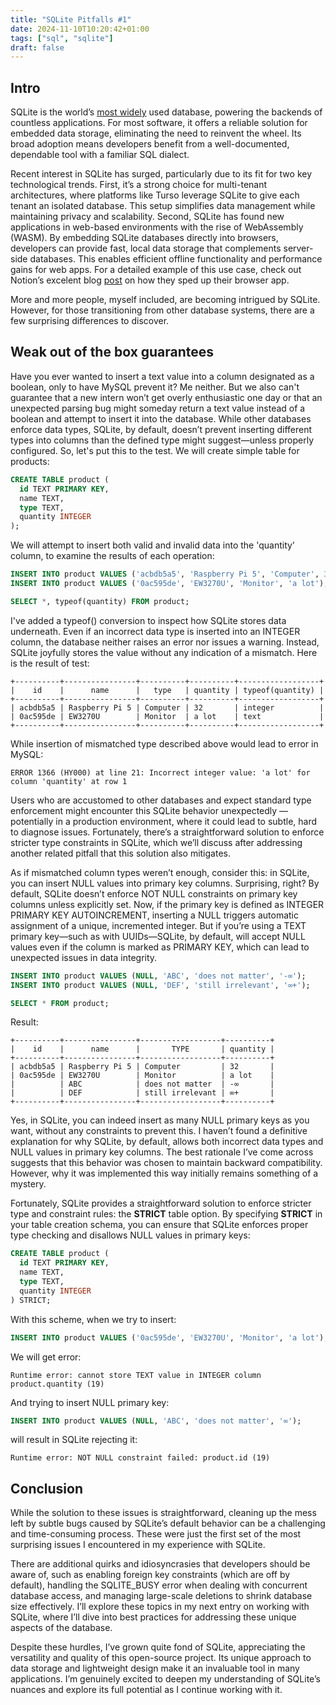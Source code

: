 ```yaml
---
title: "SQLite Pitfalls #1"
date: 2024-11-10T10:20:42+01:00
tags: ["sql", "sqlite"]
draft: false
---
```


## Intro

SQLite is the world’s  [most widely](https://www.sqlite.org/mostdeployed.html) used database, powering the backends of countless applications. For most software, it offers a reliable solution for embedded data storage, eliminating the need to reinvent the wheel. Its broad adoption means developers benefit from a well-documented, dependable tool with a familiar SQL dialect.

<!--more-->

Recent interest in SQLite has surged, particularly due to its fit for two key technological trends. First, it’s a strong choice for multi-tenant architectures, where platforms like Turso leverage SQLite to give each tenant an isolated database. This setup simplifies data management while maintaining privacy and scalability​. Second, SQLite has found new applications in web-based environments with the rise of WebAssembly (WASM). By embedding SQLite databases directly into browsers, developers can provide fast, local data storage that complements server-side databases. This enables efficient offline functionality and performance gains for web apps​. For a detailed example of this use case, check out Notion’s excelent blog [post](https://www.notion.so/blog/how-we-sped-up-notion-in-the-browser-with-wasm-sqlite) on how they sped up their browser app.

More and more people, myself included, are becoming intrigued by SQLite. However, for those transitioning from other database systems, there are a few surprising differences to discover.

## Weak out of the box guarantees

Have you ever wanted to insert a text value into a column designated as a boolean, only to have MySQL prevent it? Me neither. But we also can't guarantee that a new intern won’t get overly enthusiastic one day or that an unexpected parsing bug might someday return a text value instead of a boolean and attempt to insert it into the database. While other databases enforce data types, SQLite, by default, doesn’t prevent inserting different types into columns than the defined type might suggest—unless properly configured. So, let's put this to the test. We will create simple table for products:

```sql
CREATE TABLE product (
  id TEXT PRIMARY KEY,
  name TEXT,
  type TEXT,
  quantity INTEGER
);
```

We will attempt to insert both valid and invalid data into the 'quantity' column, to examine the results of each operation:

``` sql
INSERT INTO product VALUES ('acbdb5a5', 'Raspberry Pi 5', 'Computer', 32);
INSERT INTO product VALUES ('0ac595de', 'EW3270U', 'Monitor', 'a lot');

SELECT *, typeof(quantity) FROM product;
```

I've added a typeof() conversion to inspect how SQLite stores data underneath. Even if an incorrect data type is inserted into an INTEGER column, the database neither raises an error nor issues a warning. Instead, SQLite joyfully stores the value without any indication of a mismatch. Here is the result of test:

```
+----------+----------------+----------+----------+------------------+
|    id    |      name      |   type   | quantity | typeof(quantity) |
+----------+----------------+----------+----------+------------------+
| acbdb5a5 | Raspberry Pi 5 | Computer | 32       | integer          |
| 0ac595de | EW3270U        | Monitor  | a lot    | text             |
+----------+----------------+----------+----------+------------------+
```

While insertion of mismatched type described above would lead to error in MySQL:

```
ERROR 1366 (HY000) at line 21: Incorrect integer value: 'a lot' for column 'quantity' at row 1
```

Users who are accustomed to other databases and expect standard type enforcement might encounter this SQLite behavior unexpectedly — potentially in a production environment, where it could lead to subtle, hard to diagnose issues. Fortunately, there’s a straightforward solution to enforce stricter type constraints in SQLite, which we’ll discuss after addressing another related pitfall that this solution also mitigates.

As if mismatched column types weren’t enough, consider this: in SQLite, you can insert NULL values into primary key columns. Surprising, right? By default, SQLite doesn’t enforce NOT NULL constraints on primary key columns unless explicitly set. Now, if the primary key is defined as INTEGER PRIMARY KEY AUTOINCREMENT, inserting a NULL triggers automatic assignment of a unique, incremented integer. But if you’re using a TEXT primary key—such as with UUIDs—SQLite, by default, will accept NULL values even if the column is marked as PRIMARY KEY, which can lead to unexpected issues in data integrity.

```sql
INSERT INTO product VALUES (NULL, 'ABC', 'does not matter', '-∞');
INSERT INTO product VALUES (NULL, 'DEF', 'still irrelevant', '∞+');

SELECT * FROM product;
```

Result:

```
+----------+----------------+------------------+----------+
|    id    |      name      |       TYPE       | quantity |
+----------+----------------+------------------+----------+
| acbdb5a5 | Raspberry Pi 5 | Computer         | 32       |
| 0ac595de | EW3270U        | Monitor          | a lot    |
|          | ABC            | does not matter  | -∞       |
|          | DEF            | still irrelevant | ∞+       |
+----------+----------------+------------------+----------+
```

Yes, in SQLite, you can indeed insert as many NULL primary keys as you want, without any constraints to prevent this. I haven’t found a definitive explanation for why SQLite, by default, allows both incorrect data types and NULL values in primary key columns. The best rationale I’ve come across suggests that this behavior was chosen to maintain backward compatibility. However, why it was implemented this way initially remains something of a mystery.

Fortunately, SQLite provides a straightforward solution to enforce stricter type and constraint rules: the **STRICT** table option. By specifying **STRICT** in your table creation schema, you can ensure that SQLite enforces proper type checking and disallows NULL values in primary keys:

```sql
CREATE TABLE product (
  id TEXT PRIMARY KEY,
  name TEXT,
  type TEXT,
  quantity INTEGER
) STRICT;
```

With this scheme, when we try to insert:

``` sql
INSERT INTO product VALUES ('0ac595de', 'EW3270U', 'Monitor', 'a lot');
```

We will get error:

```
Runtime error: cannot store TEXT value in INTEGER column product.quantity (19)
```

And trying to insert NULL primary key:

```sql
INSERT INTO product VALUES (NULL, 'ABC', 'does not matter', '∞');
```

will result in SQLite rejecting it:

```
Runtime error: NOT NULL constraint failed: product.id (19)
```

## Conclusion

While the solution to these issues is straightforward, cleaning up the mess left by subtle bugs caused by SQLite’s default behavior can be a challenging and time-consuming process. These were just the first set of the most surprising issues I encountered in my experience with SQLite.

There are additional quirks and idiosyncrasies that developers should be aware of, such as enabling foreign key constraints (which are off by default), handling the SQLITE_BUSY error when dealing with concurrent database access, and managing large-scale deletions to shrink database size effectively. I’ll explore these topics in my next entry on working with SQLite, where I’ll dive into best practices for addressing these unique aspects of the database.

Despite these hurdles, I’ve grown quite fond of SQLite, appreciating the versatility and quality of this open-source project. Its unique approach to data storage and lightweight design make it an invaluable tool in many applications. I’m genuinely excited to deepen my understanding of SQLite’s nuances and explore its full potential as I continue working with it.